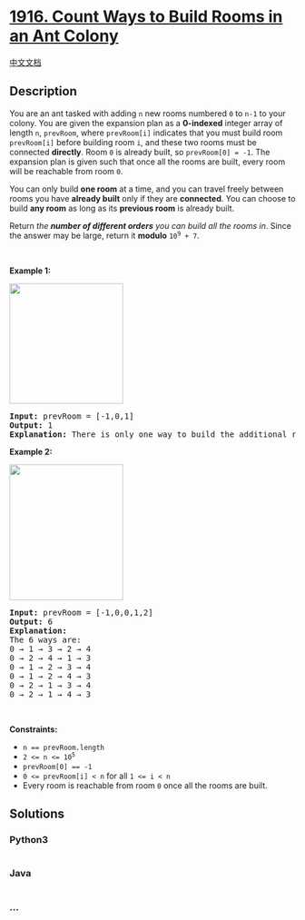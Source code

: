 # [1916. Count Ways to Build Rooms in an Ant Colony](https://leetcode.com/problems/count-ways-to-build-rooms-in-an-ant-colony)

[中文文档](/solution/1900-1999/1916.Count%20Ways%20to%20Build%20Rooms%20in%20an%20Ant%20Colony/README.md)

## Description

<p>You are an ant tasked with adding <code>n</code> new rooms numbered <code>0</code> to <code>n-1</code> to your colony. You are given the expansion plan as a <strong>0-indexed</strong> integer array of length <code>n</code>, <code>prevRoom</code>, where <code>prevRoom[i]</code> indicates that you must build room <code>prevRoom[i]</code> before building room <code>i</code>, and these two rooms must be connected <strong>directly</strong>. Room <code>0</code> is already built, so <code>prevRoom[0] = -1</code>. The expansion&nbsp;plan is given such that once all the rooms are built, every room will be reachable from room <code>0</code>.</p>

<p>You can only build <strong>one room</strong> at a time, and you can travel freely between rooms you have <strong>already built</strong> only if they are <strong>connected</strong>.&nbsp;You can choose to build <strong>any room</strong> as long as its <strong>previous room</strong>&nbsp;is already built.</p>

<p>Return <em>the <strong>number of different orders</strong> you can build all the rooms in</em>. Since the answer may be large, return it <strong>modulo</strong> <code>10<sup>9</sup> + 7</code>.</p>

<p>&nbsp;</p>
<p><strong class="example">Example 1:</strong></p>
<img alt="" src="https://fastly.jsdelivr.net/gh/doocs/leetcode@main/solution/1900-1999/1916.Count%20Ways%20to%20Build%20Rooms%20in%20an%20Ant%20Colony/images/d1.jpg" style="width: 200px; height: 212px;" />
<pre>
<strong>Input:</strong> prevRoom = [-1,0,1]
<strong>Output:</strong> 1
<strong>Explanation:</strong>&nbsp;There is only one way to build the additional rooms: 0 &rarr; 1 &rarr; 2
</pre>

<p><strong class="example">Example 2:</strong></p>
<strong><img alt="" src="https://fastly.jsdelivr.net/gh/doocs/leetcode@main/solution/1900-1999/1916.Count%20Ways%20to%20Build%20Rooms%20in%20an%20Ant%20Colony/images/d2.jpg" style="width: 200px; height: 239px;" /></strong>

<pre>
<strong>Input:</strong> prevRoom = [-1,0,0,1,2]
<strong>Output:</strong> 6
<strong>Explanation:
</strong>The 6 ways are:
0 &rarr; 1 &rarr; 3 &rarr; 2 &rarr; 4
0 &rarr; 2 &rarr; 4 &rarr; 1 &rarr; 3
0 &rarr; 1 &rarr; 2 &rarr; 3 &rarr; 4
0 &rarr; 1 &rarr; 2 &rarr; 4 &rarr; 3
0 &rarr; 2 &rarr; 1 &rarr; 3 &rarr; 4
0 &rarr; 2 &rarr; 1 &rarr; 4 &rarr; 3
</pre>

<p>&nbsp;</p>
<p><strong>Constraints:</strong></p>

<ul>
	<li><code>n == prevRoom.length</code></li>
	<li><code>2 &lt;= n &lt;= 10<sup>5</sup></code></li>
	<li><code>prevRoom[0] == -1</code></li>
	<li><code>0 &lt;= prevRoom[i] &lt; n</code> for all <code>1 &lt;= i &lt; n</code></li>
	<li>Every room is reachable from room <code>0</code> once all the rooms are built.</li>
</ul>

## Solutions

<!-- tabs:start -->

### **Python3**

```python

```

### **Java**

```java

```

### **...**

```

```

<!-- tabs:end -->
